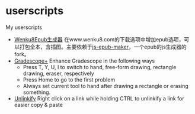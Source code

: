 # userscripts
My userscripts

- [Wenku8Epub生成器](wenku2epub.user.js) 在www.wenku8.com的下载选项中增加epub选项，可以打包全本，含插图。主要依赖于[js-epub-maker](https://github.com/johnmave126/js-epub-maker)，一个epub的js生成器的fork。
- [Gradescope+](gradescope+.user.js) Enhance Gradescope in the following ways
  - Press T, Y, U, I to switch to hand, free-form drawing, rectangle drawing, eraser, respectively
  - Press Home to go to the first problem
  - Always set current tool to hand after drawing a rectangle or erasing something.
- [Unlinkify](unlinkify.user.js) Right click on a link while holding CTRL to unlinkify a link for easier copy & paste
